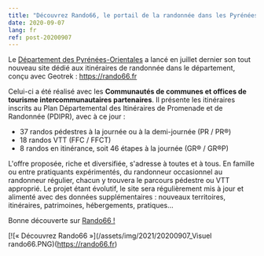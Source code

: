```yaml
---
title: "Découvrez Rando66, le portail de la randonnée dans les Pyrénées-Orientales !"
date: 2020-09-07
lang: fr
ref: post-20200907
---
```

Le [Département des Pyrénées-Orientales](https://www.ledepartement66.fr/) a lancé en juillet dernier son tout nouveau site
dédié aux itinéraires de randonnée dans le département, conçu avec Geotrek : https://rando66.fr

Celui-ci a été réalisé avec les **Communautés de communes et offices de tourisme intercommunautaires partenaires**.
Il présente les itinéraires inscrits au Plan Départemental des Itinéraires de Promenade et de Randonnée (PDIPR), avec à ce jour :
- 37 randos pédestres à la journée ou à la demi-journée (PR / PR®)
- 18 randos VTT (FFC / FFCT)
- 8 randos en itinérance, soit 46 étapes à la journée (GR® / GR®P)

L'offre proposée, riche et diversifiée, s'adresse à toutes et à tous. En famille ou entre pratiquants expérimentés, du randonneur occasionnel
au randonneur régulier, chacun y trouvera le parcours pédestre ou VTT approprié.
Le projet étant évolutif, le site sera régulièrement mis à jour et alimenté avec des données supplémentaires : 
nouveaux territoires, itinéraires, patrimoines, hébergements, pratiques...

Bonne découverte sur [Rando66 !](https://rando66.fr/)

[![« Découvrez Rando66 »](/assets/img/2021/20200907_Visuel rando66.PNG)(https://rando66.fr)
